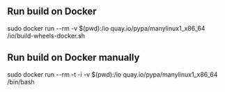 ## Run build on Docker

sudo docker run --rm -v $(pwd):/io quay.io/pypa/manylinux1_x86_64 /io/build-wheels-docker.sh

## Run build on Docker manually

sudo docker run --rm -t -i -v $(pwd):/io quay.io/pypa/manylinux1_x86_64 /bin/bash
